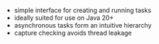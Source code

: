 - simple interface for creating and running tasks
- ideally suited for use on Java 20+
- asynchronous tasks form an intuitive hierarchy
- capture checking avoids thread leakage
